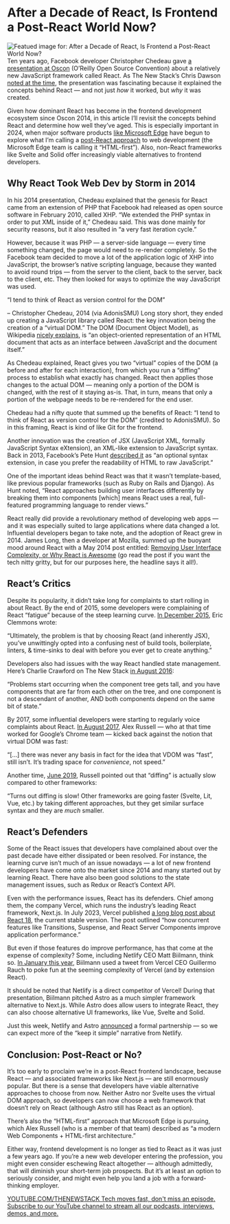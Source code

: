 # After a Decade of React, Is Frontend a Post-React World Now?
![Featued image for: After a Decade of React, Is Frontend a Post-React World Now?](https://cdn.thenewstack.io/media/2024/07/29ba2c30-getty-images-hfoa7gkx1bq-unsplash-1024x683.jpg)
Ten years ago, Facebook developer Christopher Chedeau gave [a presentation at Oscon](https://www.youtube.com/watch?v=tXeBZ3WujTs) (O’Reilly Open Source Convention) about a relatively new JavaScript framework called React. As The New Stack’s Chris Dawson [noted at the time](https://thenewstack.io/javascripts-history-and-how-it-led-to-reactjs/), the presentation was fascinating because it explained the concepts behind React — and not just *how* it worked, but *why* it was created.

Given how dominant React has become in the frontend development ecosystem since Oscon 2014, in this article I’ll revisit the concepts behind React and determine how well they’ve aged. This is especially important in 2024, when major software products [like Microsoft Edge](https://thenewstack.io/from-react-to-html-first-microsoft-edge-debuts-webui-2-0/) have begun to explore what I’m calling a [post-React approach](https://thenewstack.io/pivoting-from-react-to-native-dom-apis-a-real-world-example/) to web development (the Microsoft Edge team is calling it “HTML-first”). Also, non-React frameworks like Svelte and Solid offer increasingly viable alternatives to frontend developers.

## Why React Took Web Dev by Storm in 2014
In his 2014 presentation, Chedeau explained that the genesis for React came from an extension of PHP that Facebook had released as open source software in February 2010, called XHP. “We extended the PHP syntax in order to put XML inside of it,” Chedeau said. This was done mainly for security reasons, but it also resulted in “a very fast iteration cycle.”

However, because it was PHP — a server-side language — every time something changed, the page would need to re-render completely. So the Facebook team decided to move a lot of the application logic of XHP into JavaScript, the browser’s native scripting language, because they wanted to avoid round trips — from the server to the client, back to the server, back to the client, etc. They then looked for ways to optimize the way JavaScript was used.

“I tend to think of React as version control for the DOM”

– Christopher Chedeau, 2014 (via AdonisSMU)
Long story short, they ended up creating a JavaScript library called React: the key innovation being the creation of a “virtual DOM.” The DOM (Document Object Model), as Wikipedia [nicely explains](https://en.wikipedia.org/wiki/Document_Object_Model), is “an object-oriented representation of an HTML document that acts as an interface between JavaScript and the document itself.”

As Chedeau explained, React gives you two “virtual” copies of the DOM (a before and after for each interaction), from which you run a “diffing” process to establish what exactly has changed. React then applies those changes to the actual DOM — meaning only a portion of the DOM is changed, with the rest of it staying as-is. That, in turn, means that only a portion of the webpage needs to be re-rendered for the end user.

Chedeau had a nifty quote that summed up the benefits of React: “I tend to think of React as version control for the DOM” (credited to AdonisSMU). So in this framing, React is kind of like Git for the frontend.

Another innovation was the creation of JSX (JavaScript XML, formally JavaScript Syntax eXtension), an XML-like extension to JavaScript syntax. Back in 2013, Facebook’s Pete Hunt [described it](https://tr.legacy.reactjs.org/blog/2013/06/05/why-react.html) as “an optional syntax extension, in case you prefer the readability of HTML to raw JavaScript.”

One of the important ideas behind React was that it wasn’t template-based, like previous popular frameworks (such as Ruby on Rails and Django). As Hunt noted, “React approaches building user interfaces differently by breaking them into components [which] means React uses a real, full-featured programming language to render views.”

React really did provide a revolutionary method of developing web apps — and it was especially suited to large applications where data changed a lot. Influential developers began to take note, and the adoption of React grew in 2014. James Long, then a developer at Mozilla, summed up the buoyant mood around React with a May 2014 post entitled: [Removing User Interface Complexity, or Why React is Awesome](https://archive.jlongster.com/Removing-User-Interface-Complexity,-or-Why-React-is-Awesome) (go read the post if you want the tech nitty gritty, but for our purposes here, the headline says it all!).

## React’s Critics
Despite its popularity, it didn’t take long for complaints to start rolling in about React. By the end of 2015, some developers were complaining of React “fatigue” because of the steep learning curve. [In December 2015](https://medium.com/@ericclemmons/javascript-fatigue-48d4011b6fc4#.vw6jw7oxw), Eric Clemmons wrote:

“Ultimately, the problem is that by choosing React (and inherently JSX), you’ve unwittingly opted into a confusing nest of build tools, boilerplate, linters, & time-sinks to deal with before you ever get to create anything.”

Developers also had issues with the way React handled state management. Here’s Charlie Crawford on The New Stack [in August 2016](https://thenewstack.io/flux-overview-react-state-management-ecosystem/):

“Problems start occurring when the component tree gets tall, and you have components that are far from each other on the tree, and one component is not a descendant of another, AND both components depend on the same bit of state.”

By 2017, some influential developers were starting to regularly voice complaints about React. [In August 2017](https://x.com/slightlylate/status/901580389759696897), Alex Russell — who at that time worked for Google’s Chrome team — kicked back against the notion that virtual DOM was fast:

“[…] there was never any basis in fact for the idea that VDOM was “fast”, still isn’t. It’s trading space for *convenience*, not speed.”

Another time, [June 2019](https://x.com/slightlylate/status/1135350142364659713), Russell pointed out that “diffing” is actually slow compared to other frameworks:

“Turns out diffing is slow! Other frameworks are going faster (Svelte, Lit, Vue, etc.) by taking different approaches, but they get similar surface syntax and they are *much* smaller.

## React’s Defenders
Some of the React issues that developers have complained about over the past decade have either dissipated or been resolved. For instance, the learning curve isn’t much of an issue nowadays — a lot of new frontend developers have come onto the market since 2014 and many started out by learning React. There have also been good solutions to the state management issues, such as Redux or React’s Context API.

Even with the performance issues, React has its defenders. Chief among them, the company Vercel, which runs the industry’s leading React framework, Next.js. In July 2023, Vercel published [a long blog post about React 18](https://vercel.com/blog/how-react-18-improves-application-performance), the current stable version. The post outlined “how concurrent features like Transitions, Suspense, and React Server Components improve application performance.”

But even if those features do improve performance, has that come at the expense of complexity? Some, including Netlify CEO Matt Biilmann, think so. [In January this year](https://thenewstack.io/keep-it-simple-frameworks-netlify-ceo-praises-astro-remix/), Biilmann used a tweet from Vercel CEO Guillermo Rauch to poke fun at the seeming complexity of Vercel (and by extension React).

It should be noted that Netlify is a direct competitor of Vercel! During that presentation, Biilmann pitched Astro as a much simpler framework alternative to Next.js. While Astro does allow users to integrate React, they can also choose alternative UI frameworks, like Vue, Svelte and Solid.

Just this week, Netlify and Astro [announced](https://www.netlify.com/blog/netlify-astro-are-partnering/) a formal partnership — so we can expect more of the “keep it simple” narrative from Netlify.

## Conclusion: Post-React or No?
It’s too early to proclaim we’re in a post-React frontend landscape, because React — and associated frameworks like Next.js — are still enormously popular. But there is a sense that developers have viable alternative approaches to choose from now. Neither Astro nor Svelte uses the virtual DOM approach, so developers can now choose a web framework that doesn’t rely on React (although Astro still has React as an option).

There’s also the “HTML-first” approach that Microsoft Edge is pursuing, which Alex Russell (who is a member of that team) described as “a modern Web Components + HTML-first architecture.”

Either way, frontend development is no longer as tied to React as it was just a few years ago. If you’re a new web developer entering the profession, you might even consider eschewing React altogether — although admittedly, that will diminish your short-term job prospects. But it’s at least an option to seriously consider, and might even help you land a job with a forward-thinking employer.

[
YOUTUBE.COM/THENEWSTACK
Tech moves fast, don't miss an episode. Subscribe to our YouTube
channel to stream all our podcasts, interviews, demos, and more.
](https://youtube.com/thenewstack?sub_confirmation=1)